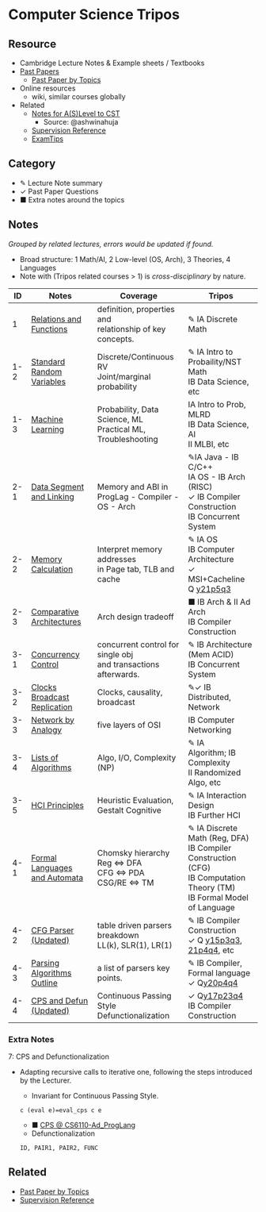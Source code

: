 # Computer Science Tripos

## Resource

- Cambridge Lecture Notes  & Example sheets  / Textbooks
- [Past Papers](https://www.cl.cam.ac.uk/teaching/exams/pastpapers/)
  - [Past Paper by Topics](./Past_Paper.html)
- Online resources
  - wiki, similar courses globally
- Related
  - [Notes for A(S)Level to CST ](https://github.com/ashwinahuja/Cambridge-Computer-Science-Tripos-Notes)
    - Source: @ashwinahuja
  - [Supervision Reference](./Supervision_Reference.html)
  - [ExamTips](./Note/Tips.pdf)

## Category

- ✎ Lecture Note summary
- ✓ Past Paper Questions
- ■ Extra notes around the topics

## Notes

*Grouped by related lectures, errors would be updated if found.*

- Broad structure: 1 Math/AI, 2 Low-level (OS, Arch), 3 Theories, 4 Languages
- Note with (Tripos related courses > 1) is *cross-disciplinary* by nature.

| ID  | Notes                                                                         | Coverage                                                              | Tripos                                                                                                                                                                                       |
| --- | ----------------------------------------------------------------------------- | --------------------------------------------------------------------- | -------------------------------------------------------------------------------------------------------------------------------------------------------------------------------------------- |
| 1   | [Relations and Functions](./Note/Relation_Function.pdf)                          | definition, properties and<br />relationship of key concepts.         | ✎ IA Discrete Math                                                                                                                                                                          |
| 1-2 | [Standard Random Variables](./Note/Standard%20Random%20Variables.pdf)            | Discrete/Continuous RV<br />Joint/marginal probability                | ✎ IA Intro to Probaility/NST Math<br />IB Data Science, etc                                                                                                                                 |
| 1-3 | [Machine Learning](https://peterhuistyping.github.io/Machine_Learning_Guidance/) | Probability, Data Science, ML<br />Practical ML, Troubleshooting      | IA Intro to Prob, MLRD<br />IB Data Science, AI<br />II MLBI, etc                                                                                                                            |
| 2-1 | [Data Segment and Linking](./Note/Data%20Segment%20and%20Linking.pdf)            | <br />Memory and ABI in<br />ProgLag - Compiler - OS - Arch           | ✎IA Java - IB C/C++<br />IA OS - IB Arch (RISC)<br />✓ IB Compiler Construction<br />IB Concurrent System                                                                                  |
| 2-2 | [Memory Calculation](./Note/Memory%20Calculation.pdf)                            | Interpret memory addresses<br />in Page tab, TLB and cache            | ✎ IA OS<br />IB Computer Architecture<br />✓ MSI+Cacheline Q [y21p5q3](https://www.cl.cam.ac.uk/teaching/exams/pastpapers/y2021p5q3.pdf)                                                     |
| 2-3 | [Comparative Architectures](./Note/Comparative%20Architectures.pdf)              | Arch design tradeoff                                                  | ■ IB Arch & II Ad Arch<br />IB Compiler Construction                                                                                                                                        |
| 3-1 | [Concurrency Control](./Note/Concurrency%20Control.pdf)                          | concurrent control for single obj<br /> and transactions afterwards. | ✎ IB Architecture (Mem ACID)<br />IB Concurrent System                                                                                                                                      |
| 3-2 | [Clocks Broadcast Replication](./Note/Clocks%20Broadcast%20Replication.pdf)      | Clocks, causality, broadcast                                          | ✎✓ IB Distributed, Network                                                                                                                                                                 |
| 3-3 | [Network by Analogy](./Note/Network%20by%20Analogy.pdf)                          | five layers of OSI                                                    | IB Computer Networking                                                                                                                                                                       |
| 3-4 | [Lists of Algorithms](./Note/Lists%20of%20Algorithms.pdf)                        | Algo, I/O, Complexity (NP)                                           | ✎ IA Algorithm; IB Complexity<br />II Randomized Algo, etc                                                                                                                                |
| 3-5 | [HCI Principles](./Note/HCI.pdf)                                                 | Heuristic Evaluation,<br />  Gestalt Cognitive                        | ✎ IA Interaction Design<br />IB Further HCI                                                                                                                                                |
| 4-1 | [Formal Languages <br />and Automata](./Note/Formal%20Languages.pdf)             | Chomsky hierarchy<br />Reg ⇔ DFA<br />CFG ⇔ PDA<br />CSG/RE ⇔ TM  | ✎ IA Discrete Math (Reg, DFA)<br />IB Compiler Construction (CFG)<br />IB Computation Theory (TM)<br />IB Formal Model of Language                                                          |
| 4-2 | [CFG Parser (Updated)](./Note/Parsing.pdf)                                      | table driven parsers breakdown<br />LL(k), SLR(1), LR(1)              | ✎ IB Compiler Construction<br />✓ Q [y15p3q3](https://www.cl.cam.ac.uk/teaching/exams/pastpapers/y2015p3q3.pdf), [21p4q4](https://www.cl.cam.ac.uk/teaching/exams/pastpapers/y2021p4q4.pdf), etc |
| 4-3 | [Parsing Algorithms Outline](./Note/Parsing%20outline.pdf)                       | a list of parsers key points.                                         | ✎ IB Compiler, Formal language<br />   ✓ Q[y20p4q4](https://www.cl.cam.ac.uk/teaching/exams/pastpapers/y2020p4q4.pdf)                                                                         |
| 4-4 | [CPS and Defun (Updated)](./Note/CPS-Defun-y2017p3q4.pdf)                        | Continuous Passing Style<br />Defunctionalization                     | ✓ Q[y17p23q4](https://www.cl.cam.ac.uk/teaching/exams/pastpapers/y2017p23q4.pdf) <br />IB Compiler Construction                                                                               |

### Extra Notes

7: CPS and Defunctionalization

- Adapting recursive calls to iterative one, following the steps introduced by the Lecturer.

  - Invariant for Continuous Passing Style.

  ```
  c (eval e)=eval_cps c e
  ```

  - ■ [CPS @ CS6110-Ad_ProgLang](./Ref/IBCompiler/CPS.pdf)
  - Defunctionalization

  ```
  ID, PAIR1, PAIR2, FUNC
  ```

## Related

- [Past Paper by Topics](./Past_Paper.html)
- [Supervision Reference](./Supervision_Reference.html)
